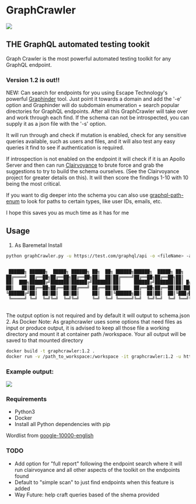 # GraphCrawler

![](https://github.com/gsmith257-cyber/GraphCrawler/raw/main/GraphCrawler.PNG)

## THE GraphQL automated testing tookit

Graph Crawler is the most powerful automated testing toolkit for any GraphQL endpoint.

### Version 1.2 is out!!
NEW: Can search for endpoints for you using Escape Technology's powerful [Graphinder](https://github.com/Escape-Technologies/graphinder) tool. Just point it towards a domain and add the '-e' option and Graphinder will do subdomain enumeration + search popular directories for GraphQL endpoints. After all this GraphCrawler will take over and work through each find. If the schema can not be introspected, you can supply it as a json file with the '-s' option.

It will run through and check if mutation is enabled, check for any sensitive queries available, such as users and files, and it will also test any easy queries it find to see if authentication is required.

If introspection is not enabled on the endpoint it will check if it is an Apollo Server and then can run [Clairvoyance](https://github.com/nikitastupin/clairvoyance) to brute force and grab the suggestions to try to build the schema ourselves. (See the Clairvoyance project for greater details on this). 
It will then score the findings 1-10 with 10 being the most critical.

If you want to dig deeper into the schema you can also use [graphql-path-enum](https://gitlab.com/dee-see/graphql-path-enum/) to look for paths to certain types, like user IDs, emails, etc.

I hope this saves you as much time as it has for me

## Usage
1. As Baremetal Install
```bash
python graphCrawler.py -u https://test.com/graphql/api -o <fileName> -a "<headers>"


 ██████╗ ██████╗  █████╗ ██████╗ ██╗  ██╗ ██████╗██████╗  █████╗ ██╗    ██╗██╗     ███████╗██████╗ 
██╔════╝ ██╔══██╗██╔══██╗██╔══██╗██║  ██║██╔════╝██╔══██╗██╔══██╗██║    ██║██║     ██╔════╝██╔══██╗
██║  ███╗██████╔╝███████║██████╔╝███████║██║     ██████╔╝███████║██║ █╗ ██║██║     █████╗  ██████╔╝
██║   ██║██╔══██╗██╔══██║██╔═══╝ ██╔══██║██║     ██╔══██╗██╔══██║██║███╗██║██║     ██╔══╝  ██╔══██╗
╚██████╔╝██║  ██║██║  ██║██║     ██║  ██║╚██████╗██║  ██║██║  ██║╚███╔███╔╝███████╗███████╗██║  ██║
 ╚═════╝ ╚═╝  ╚═╝╚═╝  ╚═╝╚═╝     ╚═╝  ╚═╝ ╚═════╝╚═╝  ╚═╝╚═╝  ╚═╝ ╚══╝╚══╝ ╚══════╝╚══════╝╚═╝  ╚═╝
 
```
The output option is not required and by default it will output to schema.json
2. As Docker
Note: As graphcrawler uses some options that need files as input or produce output, it is advised to keep all those file a working directory and mount it at container path /workspace. Your all output will be saved to that mounted directory
```bash
docker build -t graphcrawler:1.2 .
docker run -v /path_to_workspace:/workspace -it graphcrawler:1.2 -u https://test.com/graphql/api  -o <filename> -a "<headers>"
```
### Example output:
<div></div>
<img src=https://github.com/gsmith257-cyber/GraphCrawler/blob/main/output.PNG />

### Requirements
- Python3
- Docker
- Install all Python dependencies with pip

<div></div>

Wordlist from [google-10000-english](https://github.com/first20hours/google-10000-english)


### TODO
- Add option for "full report" following the endpoint search where it will run clairvoyance and all other aspects of the toolkit on the endpoints found
- Default to "simple scan" to just find endpoints when this feature is added
- Way Future: help craft queries based of the shema provided
